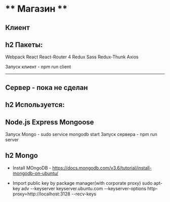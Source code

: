 ** Магазин **
===
Клиент
---
h2 Пакеты:
---
Webpack
React
React-Router 4
Redux
Sass
Redux-Thunk
Axios

Запуск клиент - npm run client


***
Сервер - пока не сделан
----
h2 Используется:
---
Node.js
Express
Mongoose
---
Запуск Mongo - sudo service mongodb start
Запуск сервера - npm run server

h2 Mongo
---
- Install MOngoDB - https://docs.mongodb.com/v3.6/tutorial/install-mongodb-on-ubuntu/

- Import public key by package manager(with corporate proxy)
sudo apt-key adv --keyserver keyserver.ubuntu.com --keyserver-options http-proxy=http://localhost:3128 --recv-keys
